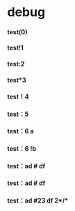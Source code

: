 # debug

   

#### test(0)

#### test!1

#### test:2

#### test*3

#### test！4

#### test：5

#### test：6 a

#### test：6 !b
#### test：ad # df
#### test：ad # df
#### test：ad #23 df 2*/*



